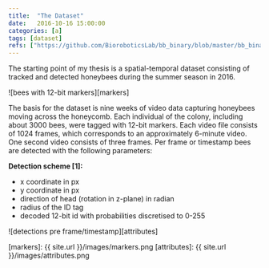 ```yaml
---
title:  "The Dataset"
date:   2016-10-16 15:00:00
categories: [a]
tags: [dataset]
refs: ["https://github.com/BioroboticsLab/bb_binary/blob/master/bb_binary/bb_binary_schema.capnp#L26"]
---
```


The starting point of my thesis is a spatial-temporal dataset consisting of tracked and detected honeybees during the summer season in 2016.

![bees with 12-bit markers][markers]

The basis for the dataset is nine weeks of video data capturing honeybees moving across the honeycomb. Each individual of the colony, including about 3000 bees, were tagged with 12-bit markers. Each video file consists of 1024 frames, which corresponds to an approximately 6-minute video. One second video consists of three frames. Per frame or timestamp bees are detected with the following parameters:

**Detection scheme [1]:**

* x coordinate in px
* y coordinate in px
* direction of head (rotation in z-plane) in radian
* radius of the ID tag
* decoded 12-bit id with probabilities discretised to 0-255

![detections pre frame/timestamp][attributes]

[markers]: {{ site.url }}/images/markers.png
[attributes]: {{ site.url }}/images/attributes.png